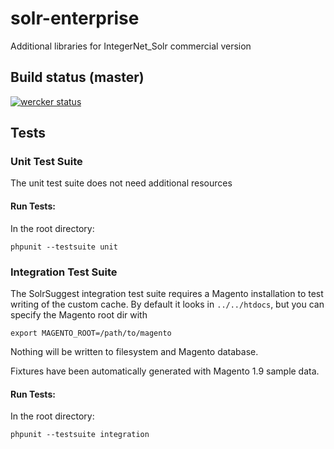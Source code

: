 # solr-enterprise
Additional libraries for IntegerNet_Solr commercial version

## Build status (master)

[![wercker status](https://app.wercker.com/status/ce45581f4b3421cd9ec5938dc8e6a48f/m/master "wercker status")](https://app.wercker.com/project/byKey/ce45581f4b3421cd9ec5938dc8e6a48f)
## Tests

### Unit Test Suite

The unit test suite does not need additional resources

#### Run Tests:

In the root directory:

    phpunit --testsuite unit
    
### Integration Test Suite

The SolrSuggest integration test suite requires a Magento installation to test writing of the custom cache.
By default it looks in `../../htdocs`, but you can specify the Magento root dir with

    export MAGENTO_ROOT=/path/to/magento
    
Nothing will be written to filesystem and Magento database.

Fixtures have been automatically generated with Magento 1.9 sample data.

#### Run Tests:

In the root directory:

    phpunit --testsuite integration
